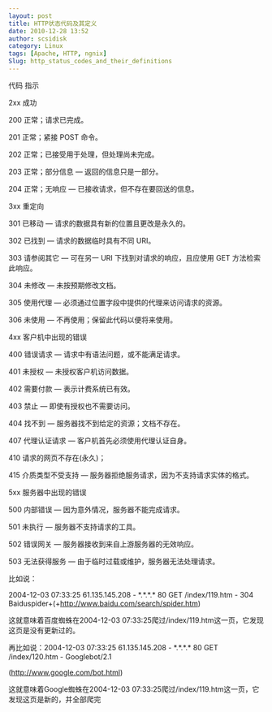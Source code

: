 ```yaml
---
layout: post
title: HTTP状态代码及其定义
date: 2010-12-28 13:52
author: scsidisk
category: Linux
tags: [Apache, HTTP, ngnix]
Slug: http_status_codes_and_their_definitions
---
```


代码 指示

2xx 成功

200 正常；请求已完成。

201 正常；紧接 POST 命令。

202 正常；已接受用于处理，但处理尚未完成。

203 正常；部分信息 — 返回的信息只是一部分。

204 正常；无响应 — 已接收请求，但不存在要回送的信息。

3xx 重定向

301 已移动 — 请求的数据具有新的位置且更改是永久的。

302 已找到 — 请求的数据临时具有不同 URI。

303 请参阅其它 — 可在另一 URI 下找到对请求的响应，且应使用 GET
方法检索此响应。

304 未修改 — 未按预期修改文档。

305 使用代理 — 必须通过位置字段中提供的代理来访问请求的资源。

306 未使用 — 不再使用；保留此代码以便将来使用。

4xx 客户机中出现的错误

400 错误请求 — 请求中有语法问题，或不能满足请求。

401 未授权 — 未授权客户机访问数据。

402 需要付款 — 表示计费系统已有效。

403 禁止 — 即使有授权也不需要访问。

404 找不到 — 服务器找不到给定的资源；文档不存在。

407 代理认证请求 — 客户机首先必须使用代理认证自身。

410 请求的网页不存在(永久)；

415 介质类型不受支持 — 服务器拒绝服务请求，因为不支持请求实体的格式。

5xx 服务器中出现的错误

500 内部错误 — 因为意外情况，服务器不能完成请求。

501 未执行 — 服务器不支持请求的工具。

502 错误网关 — 服务器接收到来自上游服务器的无效响应。

503 无法获得服务 — 由于临时过载或维护，服务器无法处理请求。

比如说：

2004-12-03 07:33:25 61.135.145.208 - \*.\*.\*.\* 80 GET /index/119.htm -
304 Baiduspider+(+http://www.baidu.com/search/spider.htm)

这就意味着百度蜘蛛在2004-12-03
07:33:25爬过/index/119.htm这一页，它发现这页是没有更新过的。

再比如说：2004-12-03 07:33:25 61.135.145.208 - \*.\*.\*.\* 80 GET
/index/120.htm - Googlebot/2.1

(http://www.google.com/bot.html)

这就意味着Google蜘蛛在2004-12-03
07:33:25爬过/index/119.htm这一页，它发现这页是新的，并全部爬完

<div class="posttagsblock">
</div>

